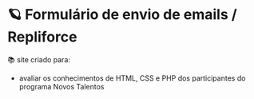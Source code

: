 # :ringed_planet: Formulário de envio de emails / Repliforce
:books: site criado para:
- avaliar os conhecimentos de HTML, CSS e PHP dos participantes do programa Novos Talentos
